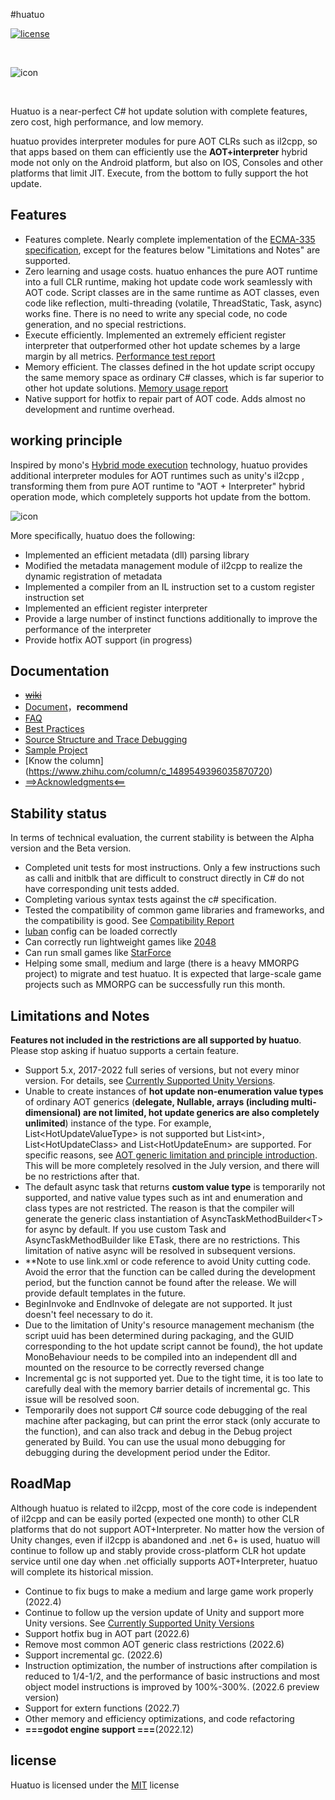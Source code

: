 #huatuo

[![license](http://img.shields.io/badge/license-MIT-blue.svg)](https://opensource.org/licenses/MIT)

<br/>

![icon](docs/images/logo.png)

<br/>

Huatuo is a near-perfect C# hot update solution with complete features, zero cost, high performance, and low memory.

huatuo provides interpreter modules for pure AOT CLRs such as il2cpp, so that apps based on them can efficiently use the **AOT+interpreter** hybrid mode not only on the Android platform, but also on IOS, Consoles and other platforms that limit JIT. Execute, from the bottom to fully support the hot update.

## Features

- Features complete. Nearly complete implementation of the [ECMA-335 specification](https://www.ecma-international.org/publications-and-standards/standards/ecma-335/), except for the features below "Limitations and Notes" are supported.
- Zero learning and usage costs. huatuo enhances the pure AOT runtime into a full CLR runtime, making hot update code work seamlessly with AOT code. Script classes are in the same runtime as AOT classes, even code like reflection, multi-threading (volatile, ThreadStatic, Task, async) works fine. There is no need to write any special code, no code generation, and no special restrictions.
- Execute efficiently. Implemented an extremely efficient register interpreter that outperformed other hot update schemes by a large margin by all metrics. [Performance test report](https://xxx.github.io/huatuo/performance/benchmark/)
- Memory efficient. The classes defined in the hot update script occupy the same memory space as ordinary C# classes, which is far superior to other hot update solutions. [Memory usage report](https://xxx.github.io/huatuo/performance/benchmark/#%E5%86%85%E5%AD%98%E5%8D%A0%E7%94%A8%E6%8A%A5%E5%91%8A)
- Native support for hotfix to repair part of AOT code. Adds almost no development and runtime overhead.

## working principle

Inspired by mono's [Hybrid mode execution](https://developpaper.com/new-net-interpreter-mono-has-arrived/) technology, huatuo provides additional interpreter modules for AOT runtimes such as unity's il2cpp , transforming them from pure AOT runtime to "AOT + Interpreter" hybrid operation mode, which completely supports hot update from the bottom.

![icon](docs/images/architecture.png)

More specifically, huatuo does the following:

- Implemented an efficient metadata (dll) parsing library
- Modified the metadata management module of il2cpp to realize the dynamic registration of metadata
- Implemented a compiler from an IL instruction set to a custom register instruction set
- Implemented an efficient register interpreter
- Provide a large number of instinct functions additionally to improve the performance of the interpreter
- Provide hotfix AOT support (in progress)

## Documentation

- ~~[wiki](https://github.com/xxx/huatuo/wiki/home)~~
- [Document](https://xxx.github.io/)，**recommend**
- [FAQ](https://xxx.github.io/huatuo/faq/)
- [Best Practices](https://xxx.github.io/huatuo/start_up/best_practices/)
- [Source Structure and Trace Debugging](https://xxx.github.io/huatuo/source_inspect/)
- [Sample Project](https://github.com/xxx/huatuo_trial)
- [Know the column] (https://www.zhihu.com/column/c_1489549396035870720)
- [==>Acknowledgments<==](https://xxx.github.io/huatuo/donate/)

## Stability status

In terms of technical evaluation, the current stability is between the Alpha version and the Beta version.

- Completed unit tests for most instructions. Only a few instructions such as calli and initblk that are difficult to construct directly in C# do not have corresponding unit tests added.
- Completing various syntax tests against the c# specification.
- Tested the compatibility of common game libraries and frameworks, and the compatibility is good. See [Compatibility Report](docs/compatible.md)
- [luban](https://github.com/xxx/luban) config can be loaded correctly
- Can correctly run lightweight games like [2048](https://github.com/dgkanatsios/2048)
- Can run small games like [StarForce](https://github.com/EllanJiang/StarForce)
- Helping some small, medium and large (there is a heavy MMORPG project) to migrate and test huatuo. It is expected that large-scale game projects such as MMORPG can be successfully run this month.

## Limitations and Notes

**Features not included in the restrictions are all supported by huatuo**. Please stop asking if huatuo supports a certain feature.

- Support 5.x, 2017-2022 full series of versions, but not every minor version. For details, see [Currently Supported Unity Versions](https://xxx.github.io/huatuo/support_versions/).
- Unable to create instances of **hot update non-enumeration value types** of ordinary AOT generics (**delegate, Nullable, arrays (including multi-dimensional) are not limited, hot update generics are also completely unlimited**) instance of the type. For example, List&lt;HotUpdateValueType&gt; is not supported but List&lt;int&gt;, List&lt;HotUpdateClass&gt; and List&lt;HotUpdateEnum&gt; are supported. For specific reasons, see [AOT generic limitation and principle introduction](https://xxx.github.io/huatuo/performance/generic_limit/). This will be more completely resolved in the July version, and there will be no restrictions after that.
- The default async task that returns **custom value type** is temporarily not supported, and native value types such as int and enumeration and class types are not restricted. The reason is that the compiler will generate the generic class instantiation of AsyncTaskMethodBuilder&lt;T&gt; for async by default. If you use custom Task and AsyncTaskMethodBuilder like ETask, there are no restrictions. This limitation of native async will be resolved in subsequent versions.
- **Note to use link.xml or code reference to avoid Unity cutting code. Avoid the error that the function can be called during the development period, but the function cannot be found after the release. We will provide default templates in the future.
- BeginInvoke and EndInvoke of delegate are not supported. It just doesn't feel necessary to do it.
- Due to the limitation of Unity's resource management mechanism (the script uuid has been determined during packaging, and the GUID corresponding to the hot update script cannot be found), the hot update MonoBehaviour needs to be compiled into an independent dll and mounted on the resource to be correctly reversed change
- Incremental gc is not supported yet. Due to the tight time, it is too late to carefully deal with the memory barrier details of incremental gc. This issue will be resolved soon.
- Temporarily does not support C# source code debugging of the real machine after packaging, but can print the error stack (only accurate to the function), and can also track and debug in the Debug project generated by Build. You can use the usual mono debugging for debugging during the development period under the Editor.



## RoadMap

Although huatuo is related to il2cpp, most of the core code is independent of il2cpp and can be easily ported (expected one month) to other CLR platforms that do not support AOT+Interpreter. No matter how the version of Unity changes, even if il2cpp is abandoned and .net 6+ is used, huatuo will continue to follow up and stably provide cross-platform CLR hot update service until one day when .net officially supports AOT+Interpreter, huatuo will complete its historical mission.

- Continue to fix bugs to make a medium and large game work properly (2022.4)
- Continue to follow up the version update of Unity and support more Unity versions. See [Currently Supported Unity Versions](https://xxx.github.io/huatuo/support_versions/)
- Support hotfix bug in AOT part (2022.6)
- Remove most common AOT generic class restrictions (2022.6)
- Support incremental gc. (2022.6)
- Instruction optimization, the number of instructions after compilation is reduced to 1/4-1/2, and the performance of basic instructions and most object model instructions is improved by 100%-300%. (2022.6 preview version)
- Support for extern functions (2022.7)
- Other memory and efficiency optimizations, and code refactoring
- **===godot engine support ===**(2022.12)

## license

Huatuo is licensed under the [MIT](https://github.com/xxx/huatuo/blob/main/LICENSE) license
